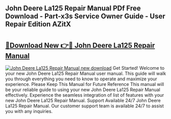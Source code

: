 ## John Deere La125 Repair Manual PDf Free Download - Part-x3s Service Owner Guide - User Repair Edition AZitX

# <h2><a href="http://bc87802.oget.top/?id=John+Deere+La125+Repair+Manual">🔗Download New 👉🔴 John Deere La125 Repair Manual</a></h2>

[![John Deere La125 Repair Manual new download](https://i.imgur.com/5g1atiW.png)](http://bc87802.oget.top/?id=John+Deere+La125+Repair+Manual)
Get Started! Welcome to your new John Deere La125 Repair Manual user manual. This guide will walk you through everything you need to know to operate and maximize your experience. Please Keep This Manual for Future Reference This manual will be your reliable guide to using your new John Deere La125 Repair Manual effectively. Experience the seamless integration of list of features with your new John Deere La125 Repair Manual. Support Available 24/7 John Deere La125 Repair Manual. Our customer support team is available 24/7 to assist you with any inquiries.
